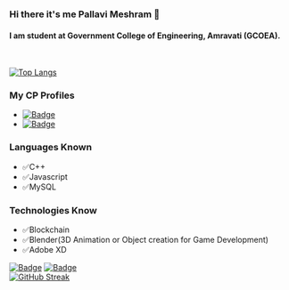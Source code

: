 ### Hi there it's me Pallavi Meshram 👋
#### I am student at Government College of Engineering, Amravati (GCOEA).
<br>

[![Top Langs](https://github-readme-stats.vercel.app/api/top-langs/?username=PallaviMeshram&layout=compact)]()

### My CP Profiles

- [![Badge](https://cp-logo.vercel.app/codechef/pauv)](https://www.codechef.com/users/pauv)
- [![Badge](https://cp-logo.vercel.app/codeforces/palli)](https://codeforces.com/profile/Palli)

### Languages Known
- ✅C++
- ✅Javascript
- ✅MySQL

### Technologies Know
- ✅Blockchain
- ✅Blender(3D Animation or Object creation for Game Development)
- ✅Adobe XD
<!-- - ✅Web Development -->
[![Badge](https://img.shields.io/badge/LinkedIn-0077B5?style=for-the-badge&logo=linkedin&logoColor=white)](https://www.linkedin.com/in/pallavimeshram)
[![Badge](https://aleen42.github.io/badges/src/stackoverflow.svg)](https://stackoverflow.com/users/9984017/pallavi-meshram)
<br/>
[![GitHub Streak](https://github-readme-streak-stats.herokuapp.com/?user=pallavimeshram&theme=default)]()
